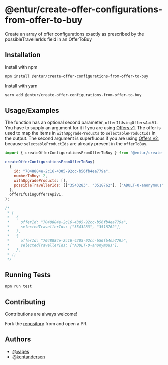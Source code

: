 # @entur/create-offer-configurations-from-offer-to-buy

Create an array of offer configurations exactly as prescribed by the
possibleTravellerIds field in an OfferToBuy

## Installation

Install with npm

```bash
npm install @entur/create-offer-configurations-from-offer-to-buy
```

Install with yarn

```bash
yarn add @entur/create-offer-configurations-from-offer-to-buy
```

## Usage/Examples

The function has an optional second parameter, `offerIfUsingOffersApiV1`. You
have to supply an argument for it if you are using
[Offers v1](https://developer.entur.org/pages-offers-docs-api-v1-reference). The
offer is used to map the items in `withUpgradeProducts` to
`selectableProductIds` in the output. The second argument is superfluous if you
are using
[Offers v2](https://developer.entur.org/pages-offers-docs-api-v2-reference),
because `selectableProductIds` are already present in the `offerToBuy`.

```javascript
import { createOfferConfigurationsFromOfferToBuy } from "@entur/create-offer-configurations-from-offer-to-buy";

createOfferConfigurationsFromOfferToBuy(
  {
    id: "7048884e-2c16-4305-92cc-b56fb4ea779a",
    numberToBuy: 2,
    withUpgradeProducts: [],
    possibleTravellerIds: [["3543283", "3518762"], ["ADULT-0-anonymous"]],
  },
  offerIfUsingOffersApiV1,
);

/*
 * [
 *   {
 *     offerId: "7048884e-2c16-4305-92cc-b56fb4ea779a",
 *     selectedTravellerIds: ["3543283", "3518762"],
 *   },
 *   {
 *     offerId: "7048884e-2c16-4305-92cc-b56fb4ea779a",
 *     selectedTravellerIds: ["ADULT-0-anonymous"],
 *   },
 * ];
 */
```

## Running Tests

```bash
npm run test
```

## Contributing

Contributions are always welcome!

Fork the
[repository](https://github.com/entur/create-offer-configurations-from-offer-to-buy)
from and open a PR.

## Authors

- [@vages](https://www.github.com/vages)
- [@kentandersen](https://github.com/kentandersen)
